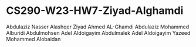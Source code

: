# CS290-W23-HW7-Ziyad-Alghamdi


 Abdulaziz Nasser Alashqer
 Ziyad Ahmed AL-Ghamdi
 Abdulaziz Mohammed Alburidi
 Abdulmohsen Adel Aldoigayim
 Abdulmalek Adel Aldoigayim
 Yazeed Mohammed Alobaidan
